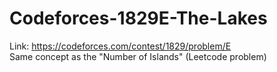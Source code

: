 # Codeforces-1829E-The-Lakes
Link: https://codeforces.com/contest/1829/problem/E  
Same concept as the "Number of Islands" (Leetcode problem)
